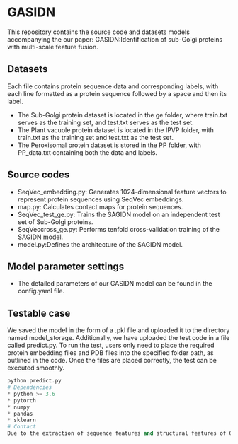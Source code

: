 # GASIDN
This repository contains the source code and datasets models accompanying the our paper: GASIDN:Identification of sub-Golgi proteins with multi-scale feature fusion.
## Datasets
  Each file contains protein sequence data and corresponding labels, with each line formatted as a protein sequence followed by a space and then its label.
* The Sub-Golgi protein dataset is located in the ge folder, where train.txt serves as the training set, and test.txt serves as the test set.
* The Plant vacuole protein dataset is located in the IPVP folder, with train.txt as the training set and test.txt as the test set.
* The Peroxisomal protein dataset is stored in the PP folder, with PP_data.txt containing both the data and labels.
## Source codes
* SeqVec_embedding.py: Generates 1024-dimensional feature vectors to represent protein sequences using SeqVec embeddings.
* map.py: Calculates contact maps for protein sequences.
* SeqVec_test_ge.py: Trains the SAGIDN model on an independent test set of Sub-Golgi proteins.
* SeqVeccross_ge.py: Performs tenfold cross-validation training of the SAGIDN model.
* model.py:Defines the architecture of the SAGIDN model.
## Model parameter settings
* The detailed parameters of our GASIDN model can be found in the config.yaml file.
## Testable case 
We saved the model in the form of a .pkl file and uploaded it to the directory named model_storage. Additionally, we have uploaded the test code in a file called predict.py. To run the test, users only need to place the required protein embedding files and PDB files into the specified folder path, as outlined in the code. Once the files are placed correctly, the test can be executed smoothly.
```Python
python predict.py
# Dependencies
* python >= 3.6
* pytorch
* numpy
* pandas
* sklearn
# Contact
Due to the extraction of sequence features and structural features of Golgi, plant vesicles and peroxisomal proteins in files exceeding 12G, the files are too large to upload. If necessary, please email us.
